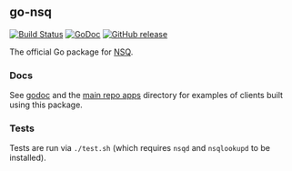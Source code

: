 ## go-nsq

[![Build Status](https://github.com/CodapeWild/go-nsq/workflows/tests/badge.svg)](https://github.com/CodapeWild/go-nsq/actions) [![GoDoc](https://godoc.org/github.com/CodapeWild/go-nsq?status.svg)](https://godoc.org/github.com/CodapeWild/go-nsq) [![GitHub release](https://img.shields.io/github/release/nsqio/go-nsq.svg)](https://github.com/CodapeWild/go-nsq/releases/latest)

The official Go package for [NSQ][nsq].

### Docs

See [godoc][nsq_gopkgdoc] and the [main repo apps][apps] directory for examples of clients built
using this package.

### Tests

Tests are run via `./test.sh` (which requires `nsqd` and `nsqlookupd` to be installed).

[nsq]: https://github.com/nsqio/nsq
[nsq_gopkgdoc]: http://godoc.org/github.com/CodapeWild/go-nsq
[apps]: https://github.com/nsqio/nsq/tree/master/apps
[travis]: http://travis-ci.org/nsqio/go-nsq
